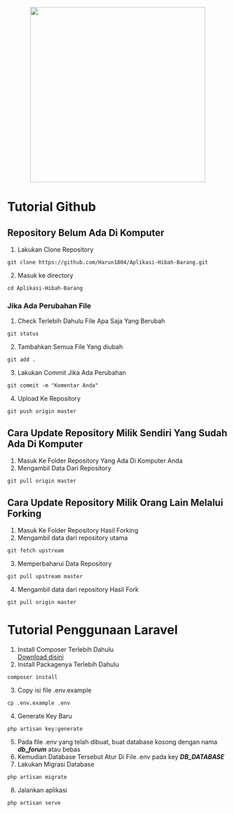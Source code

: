 <p align="center"><img src="https://res.cloudinary.com/dtfbvvkyp/image/upload/v1566331377/laravel-logolockup-cmyk-red.svg" width="400"></p>

# Tutorial Github

## Repository Belum Ada Di Komputer

1. Lakukan Clone Repository

```
git clone https://github.com/Harun1804/Aplikasi-Hibah-Barang.git
```

2. Masuk ke directory

```
cd Aplikasi-Hibah-Barang
```

### Jika Ada Perubahan File

1. Check Terlebih Dahulu File Apa Saja Yang Berubah

```
git status
```

2. Tambahkan Semua File Yang diubah

```
git add .
```

3. Lakukan Commit Jika Ada Perubahan

```
git commit -m "Komentar Anda"
```

4. Upload Ke Repository

```
git push origin master
```

## Cara Update Repository Milik Sendiri Yang Sudah Ada Di Komputer

1. Masuk Ke Folder Repository Yang Ada Di Komputer Anda
2. Mengambil Data Dari Repository

```
git pull origin master
```

## Cara Update Repository Milik Orang Lain Melalui Forking
1. Masuk Ke Folder Repository Hasil Forking
2. Mengambil data dari repository utama

```
git fetch upstream
```

3. Memperbaharui Data Repository

```
git pull upstream master
```

4. Mengambil data dari repository Hasil Fork

```
git pull origin master
```

# Tutorial Penggunaan Laravel

1. Install Composer Terlebih Dahulu <br>
[Download disini](https://getcomposer.org/download/)
2. Install Packagenya Terlebih Dahulu

```
composer install
```

3. Copy isi file .env.example

```
cp .env.example .env
```

4. Generate Key Baru

```
php artisan key:generate
```

5. Pada file .env yang telah dibuat, buat database kosong dengan nama ***db_forum*** atau bebas
6. Kemudian Database Tersebut Atur Di File .env pada key ***DB_DATABASE***
7. Lakukan Migrasi Database

```
php artisan migrate
```

8. Jalankan aplikasi

```
php artisan serve
```
